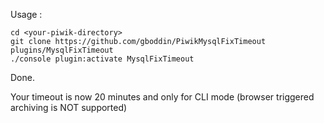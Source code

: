 Usage :

```
cd <your-piwik-directory>
git clone https://github.com/gboddin/PiwikMysqlFixTimeout plugins/MysqlFixTimeout
./console plugin:activate MysqlFixTimeout
```

Done.

Your timeout is now 20 minutes and only for CLI mode (browser triggered archiving is NOT supported)

